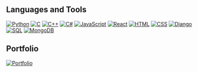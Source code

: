 ## Languages and Tools

[![Python](https://img.shields.io/badge/Python-3776AB?style=flat-square&logo=python&logoColor=white)](https://www.python.org/)
[![C](https://img.shields.io/badge/C-00599C?style=flat-square&logo=c&logoColor=white)](https://en.wikipedia.org/wiki/C_(programming_language))
[![C++](https://img.shields.io/badge/C%2B%2B-00599C?style=flat-square&logo=c%2B%2B&logoColor=white)](https://en.cppreference.com/w/)
[![C#](https://img.shields.io/badge/C%23-239120?style=flat-square&logo=c-sharp&logoColor=white)](https://learn.microsoft.com/en-us/dotnet/csharp/)
[![JavaScript](https://img.shields.io/badge/JavaScript-F7DF1E?style=flat-square&logo=javascript&logoColor=black)](https://developer.mozilla.org/en-US/docs/Web/JavaScript)
[![React](https://img.shields.io/badge/React-61DAFB?style=flat-square&logo=react&logoColor=black)](https://reactjs.org/)
[![HTML](https://img.shields.io/badge/HTML-E34F26?style=flat-square&logo=html5&logoColor=white)](https://developer.mozilla.org/en-US/docs/Web/HTML)
[![CSS](https://img.shields.io/badge/CSS-1572B6?style=flat-square&logo=css3&logoColor=white)](https://developer.mozilla.org/en-US/docs/Web/CSS)
[![Django](https://img.shields.io/badge/Django-092E20?style=flat-square&logo=django&logoColor=white)](https://www.djangoproject.com/)
[![SQL](https://img.shields.io/badge/SQL-003B57?style=flat-square&logo=sqlite&logoColor=white)](https://www.sqlite.org/)
[![MongoDB](https://img.shields.io/badge/MongoDB-47A248?style=flat-square&logo=mongodb&logoColor=white)](https://www.mongodb.com/)

## Portfolio

[![Portfolio](https://img.shields.io/badge/Portfolio-000000?style=flat-square&logo=github&logoColor=white)](https://ahmedzaki246.github.io/Portfolio-V2.0/)
